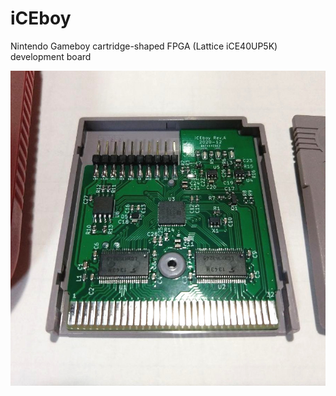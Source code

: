 # iCEboy
Nintendo Gameboy cartridge-shaped FPGA (Lattice iCE40UP5K) development board

![iCEboy Rev.A board](misc/board.jpg)
